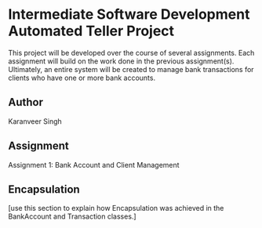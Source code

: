 # Intermediate Software Development Automated Teller Project
This project will be developed over the course of several assignments.  Each 
assignment will build on the work done in the previous assignment(s).  Ultimately, 
an entire system will be created to manage bank transactions for clients who 
have one or more bank accounts.

## Author
Karanveer Singh

## Assignment
Assignment 1: Bank Account and Client Management

## Encapsulation
[use this section to explain how Encapsulation was achieved in the BankAccount and Transaction classes.]